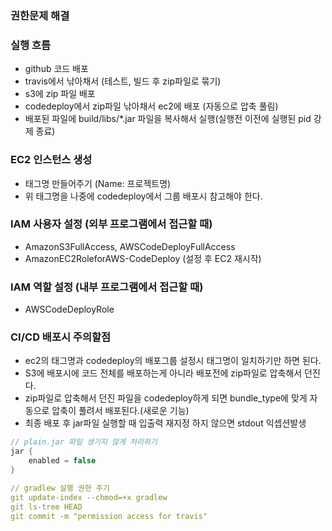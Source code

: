 ### 권한문제 해결

### 실행 흐름
- github 코드 배포
- travis에서 낚아채서 (테스트, 빌드 후 zip파일로 묶기)
- s3에 zip 파일 배포
- codedeploy에서 zip파일 낚아채서 ec2에 배포 (자동으로 압축 풀림)
- 배포된 파일에 build/libs/*.jar 파일을 복사해서 실행(실행전 이전에 실행된 pid 강제 종료)

### EC2 인스턴스 생성
- 태그명 만들어주기 (Name: 프로젝트명)
- 위 태그명을 나중에 codedeploy에서 그룹 배포시 참고해야 한다.

### IAM 사용자 설정 (외부 프로그램에서 접근할 때)
- AmazonS3FullAccess, AWSCodeDeployFullAccess
- AmazonEC2RoleforAWS-CodeDeploy (설정 후 EC2 재시작)

### IAM 역할 설정 (내부 프로그램에서 접근할 때)
- AWSCodeDeployRole

### CI/CD 배포시 주의할점
- ec2의 태그명과 codedeploy의 배포그룹 설정시 태그명이 일치하기만 하면 된다.
- S3에 배포시에 코드 전체를 배포하는게 아니라 배포전에 zip파일로 압축해서 던진다.
- zip파일로 압축해서 던진 파일을 codedeploy하게 되면 bundle_type에 맞게 자동으로 압축이 풀려서 배포된다.(새로운 기능)
- 최종 배포 후 jar파일 실행할 때 입출력 재지정 하지 않으면 stdout 익셉션발생

```gradle
// plain.jar 파일 생기지 않게 처리하기
jar {
	enabled = false 
}
```

```yml
// gradlew 실행 권한 주기
git update-index --chmod=+x gradlew
git ls-tree HEAD
git commit -m "permission access for travis"
```